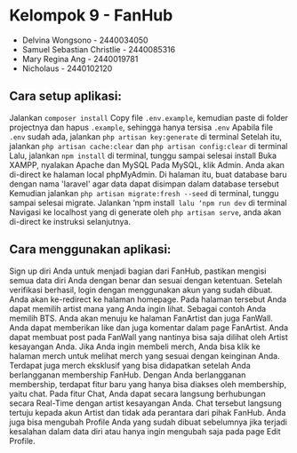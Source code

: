 # Kelompok 9 - FanHub
<ul>
    <li> Delvina Wongsono - 2440034050 </li>
    <li> Samuel Sebastian Christlie - 2440085316 </li>
    <li> Mary Regina Ang - 2440019781 </li>
    <li> Nicholaus - 2440102120 </li>
</ul>

## Cara setup aplikasi:
Jalankan `composer install`
Copy file `.env.example`, kemudian paste di folder projectnya dan hapus `.example`, sehingga hanya tersisa `.env`
Apabila file `.env` sudah ada, jalankan `php artisan key:generate` di terminal
Setelah itu, jalankan `php artisan cache:clear` dan `php artisan config:clear` di terminal
Lalu, jalankan `npm install` di terminal, tunggu sampai selesai install
Buka XAMPP, nyalakan Apache dan MySQL
Pada MySQL, klik Admin.
Anda akan di-direct ke halaman local phpMyAdmin. Di halaman itu, buat database baru dengan nama 'laravel' agar data dapat disimpan dalam database tersebut
Kemudian jalankan `php artisan migrate:fresh --seed` di terminal, tunggu sampai selesai migrate.
Jalankan ‘npm install` lalu ‘npm run dev` di terminal
Navigasi ke localhost yang di generate oleh `php artisan serve`, anda akan di-direct ke instruksi selanjutnya.


## Cara menggunakan aplikasi:
Sign up diri Anda untuk menjadi bagian dari FanHub, pastikan mengisi semua data diri Anda dengan benar dan sesuai dengan ketentuan.
Setelah verifikasi berhasil, login dengan menggunakan akun yang sudah dibuat.
Anda akan ke-redirect ke halaman homepage. Pada halaman tersebut Anda dapat memilih artist mana yang Anda ingin lihat. Sebagai contoh Anda memilih BTS.
Anda akan menuju ke halaman FanArtist dan juga FanWall. Anda dapat memberikan like dan juga komentar dalam page FanArtist. Anda dapat membuat post pada FanWall yang nantinya bisa saja dilihat oleh Artist kesayangan Anda.
Jika Anda ingin membeli merch, Anda bisa klik ke halaman merch untuk melihat merch yang sesuai dengan keinginan Anda. 
Terdapat juga  merch eksklusif yang bisa didapatkan setelah Anda berlangganan membership FanHub. Dengan Anda berlangganan membership, terdapat fitur baru yang hanya bisa diakses oleh membership, yaitu chat.
Pada fitur Chat, Anda dapat secara langsung berhubungan secara Real-Time dengan artist kesayangan Anda. Chat tersebut langsung tertuju kepada akun Artist dan tidak ada perantara dari pihak FanHub. 
Anda juga bisa mengubah Profile Anda yang sudah dibuat sebelumnya jika terjadi kesalahan dalam data diri atau hanya ingin mengubah saja pada page Edit Profile.
